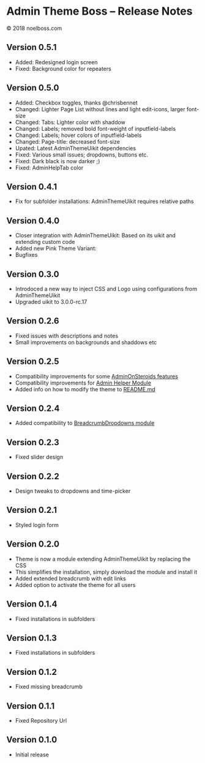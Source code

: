 # Admin Theme Boss – Release Notes

© 2018 noelboss.com

## Version 0.5.1

* Added: Redesigned login screen
* Fixed: Background color for repeaters


## Version 0.5.0

* Added: Checkbox toggles, thanks @chrisbennet
* Changed: Lighter Page List without lines and light edit-icons, larger font-size
* Changed: Tabs: Lighter color with shaddow
* Changed: Labels; removed bold font-weight of inputfield-labels
* Changed: Labels; hover colors of inputfield-labels
* Changed: Page-title: decreased font-size
* Upated: Latest AdminThemeUikit dependencies
* Fixed: Various small issues; dropdowns, buttons etc.
* Fixed: Dark black is now darker ;)
* Fixed: AdminHelpTab color


## Version 0.4.1

* Fix for subfolder installations: AdminThemeUikit requires relative paths


## Version 0.4.0

* Closer integration with AdminThemeUikit: Based on its uikit and extending custom code
* Added new Pink Theme Variant:
* Bugfixes


## Version 0.3.0

* Introdoced a new way to inject CSS and Logo using configurations from AdminThemeUikit
* Upgraded uikit to 3.0.0-rc.17


## Version 0.2.6

* Fixed issues with descriptions and notes
* Small improvements on backgrounds and shaddows etc


## Version 0.2.5

* Compatibility improvements for some [AdminOnSteroids features](https://modules.processwire.com/modules/admin-on-steroids/)
* Compatibility improvements for [Admin Helper Module](https://modules.processwire.com/modules/admin-help/)
* Added info on how to modify the theme to [README.md](README.md)


## Version 0.2.4

* Added compatibility to [BreadcrumbDropdowns module](https://modules.processwire.com/modules/breadcrumb-dropdowns/)


## Version 0.2.3

* Fixed slider design


## Version 0.2.2

* Design tweaks to dropdowns and time-picker


## Version 0.2.1

* Styled login form


## Version 0.2.0

* Theme is now a module extending AdminThemeUikit by replacing the CSS
* This simplifies the installation, simply download the module and install it
* Added extended breadcrumb with edit links
* Added option to activate the theme for all users


## Version 0.1.4

* Fixed installations in subfolders


## Version 0.1.3

* Fixed installations in subfolders


## Version 0.1.2

* Fixed missing breadcrumb


## Version 0.1.1

* Fixed Repository Url


## Version 0.1.0

* Initial release
